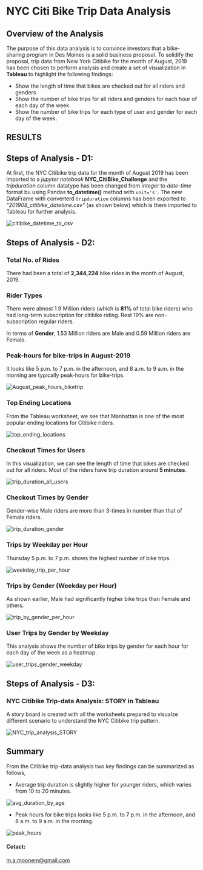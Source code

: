 # NYC Citi Bike Trip Data Analysis

## Overview of the Analysis

The purpose of this data analysis is to convince investors that a bike-sharing program in Des Moines is a solid business proposal. To solidify the proposal, trip data from New York Citibike for the month of August, 2019 has been chosen to perform analysis and create a set of visualization in **Tableau** to highlight the following findings:

- Show the length of time that bikes are checked out for all riders and genders
- Show the number of bike trips for all riders and genders for each hour of each day of the week
- Show the number of bike trips for each type of user and gender for each day of the week.

## RESULTS 

## Steps of Analysis - D1:

At first, the NYC Citibike trip data for the month of August 2019 has been imported to a *jupyter notebook* **NYC_CitiBike_Challenge** and the *tripduration* column datatype has been changed from *integer* to *date-time* format bu using Pandas **to_datetime()** method with `unit='s'`. The new DataFrame with converterd `tripduration` columns has been exported to *"201908_citibike_datetime.csv"* (as shown below) which is them imported to Tableau for further analysis.

![citibike_datetime_to_csv](https://user-images.githubusercontent.com/58155187/130197473-3a0d08bb-207f-45a2-b4e0-abd8d3bc929a.png)

## Steps of Analysis - D2:

### Total No. of Rides

There had been a total of **2,344,224** bike rides in the month of August, 2019.

### Rider Types

There were almost 1.9 Million riders (which is **81%** of total bike riders) who had long-term subscription for citibike riding. Rest 19% are non-subscription regular riders.

In terms of **Gender**, 1.53 Million riders are Male and 0.59 Million riders are Female.

### Peak-hours for bike-trips in August-2019

It looks like 5 p.m. to 7 p.m. in the afternoon, and 8 a.m. to 9 a.m. in the morning are typically peak-hours for bike-trips.

![August_peak_hours_biketrip](https://user-images.githubusercontent.com/58155187/130202087-a83a7a96-fdee-4513-80e2-20fdcaed6ea2.png)

### Top Ending Locations

From the Tableau worksheet, we see that Manhattan is one of the most popular ending locations for Citibike riders.

![top_ending_locations](https://user-images.githubusercontent.com/58155187/130202759-bf047923-3f05-42cb-a784-46f5aa3bd08b.png)

### Checkout Times for Users

In this visualization, we can see the length of time that bikes are checked out for all riders. Most of the riders have trip duration around **5 minutes**.

![trip_duration_all_users](https://user-images.githubusercontent.com/58155187/130204155-f7fd5c5c-c5b7-4e03-abe3-ab0fbb4ac219.png)

### Checkout Times by Gender

Gender-wise Male riders are more than 3-times in number than that of Female riders.

![trip_duration_gender](https://user-images.githubusercontent.com/58155187/130204972-592e5387-c9e2-47ba-9c23-64c1c0eee685.png)

### Trips by Weekday per Hour

Thursday 5 p.m. to 7 p.m. shows the highest number of bike trips.

![weekday_trip_per_hour](https://user-images.githubusercontent.com/58155187/130205523-b05fb145-2613-49ab-8e9b-21c3561d8abb.png)

### Trips by Gender (Weekday per Hour)

As shown earlier, Male had significantly higher bike trips than Female and others.

![trip_by_gender_per_hour](https://user-images.githubusercontent.com/58155187/130208898-8345adee-a926-4a5d-b8d3-414de80f75c8.png)

### User Trips by Gender by Weekday

This analysis shows the number of bike trips by gender for each hour for each day of the week as a heatmap.

![user_trips_gender_weekday](https://user-images.githubusercontent.com/58155187/130206401-66bb25a9-8f2a-44e4-8d17-03be702b550f.png)

## Steps of Analysis - D3:

### NYC Citibike Trip-data Analysis: STORY in Tableau

A story board is created with all the worksheets prepared to visualze different scenario to understand the NYC Citibike trip pattern.

![NYC_trip_analysis_STORY](https://user-images.githubusercontent.com/58155187/130206968-0eaa5ae1-bb67-4515-9ed4-4aaceab0a331.png)


## Summary

From the Citibike trip-data analysis two key findings can be summarized as follows,

- Average trip duration is slightly higher for younger riders, which varies from 10 to 20 minutes.

![avg_duration_by_age](https://user-images.githubusercontent.com/58155187/130207886-2d866f88-6dd8-4f74-acc2-bddbe51bcb46.png)

- Peak hours for bike trips looks like 5 p.m. to 7 p.m. in the afternoon, and 8 a.m. to 9 a.m. in the morning.

![peak_hours](https://user-images.githubusercontent.com/58155187/130208476-b0e7d9e1-7e98-427f-bf5e-ccd3cadaa350.png)




#### Cotact:

m.a.moonem@gmail.com 
